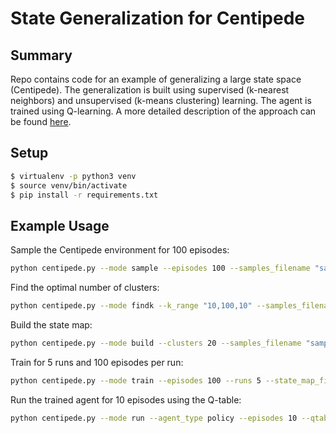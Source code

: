 # State Generalization for Centipede

## Summary

Repo contains code for an example of generalizing a large state space (Centipede). The generalization is built using supervised (k-nearest neighbors) and unsupervised (k-means clustering) learning. The agent is trained using Q-learning. A more detailed description of the approach can be found [here](https://jwplatta.github.io/machine-learning/reinforcement-learning/2023/06/19/generalizing-centipede-game-states-for-reinforcement-learning.html).

## Setup

```sh
$ virtualenv -p python3 venv
$ source venv/bin/activate
$ pip install -r requirements.txt
```

## Example Usage

Sample the Centipede environment for 100 episodes:
```sh
python centipede.py --mode sample --episodes 100 --samples_filename "samples.csv"
```

Find the optimal number of clusters:
```sh
python centipede.py --mode findk --k_range "10,100,10" --samples_filename "samples.csv"
```

Build the state map:
```sh
python centipede.py --mode build --clusters 20 --samples_filename "samples.csv" --state_map_filename "state_map.csv"
```

Train for 5 runs and 100 episodes per run:
```sh
python centipede.py --mode train --episodes 100 --runs 5 --state_map_filename "state_map.csv" --qtable_filename "qtable.csv"
```

Run the trained agent for 10 episodes using the Q-table:
```sh
python centipede.py --mode run --agent_type policy --episodes 10 --qtable_filename "qtable.csv"
```